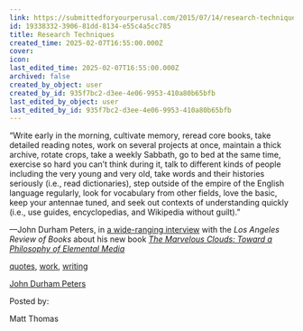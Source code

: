```yaml
---
link: https://submittedforyourperusal.com/2015/07/14/research-techniques/
id: 19338332-3906-81dd-8134-e55c4a5cc785
title: Research Techniques
created_time: 2025-02-07T16:55:00.000Z
cover: 
icon: 
last_edited_time: 2025-02-07T16:55:00.000Z
archived: false
created_by_object: user
created_by_id: 935f7bc2-d3ee-4e06-9953-410a80b65bfb
last_edited_by_object: user
last_edited_by_id: 935f7bc2-d3ee-4e06-9953-410a80b65bfb
---
```


“Write early in the morning, cultivate memory, reread core books, take detailed reading notes, work on several projects at once, maintain a thick archive, rotate crops, take a weekly Sabbath, go to bed at the same time, exercise so hard you can’t think during it, talk to different kinds of people including the very young and very old, take words and their histories seriously (i.e., read dictionaries), step outside of the empire of the English language regularly, look for vocabulary from other fields, love the basic, keep your antennae tuned, and seek out contexts of understanding quickly (i.e., use guides, encyclopedias, and Wikipedia without guilt).”

—John Durham Peters, in [a wide-ranging interview](http://lareviewofbooks.org/interview/the-anthropoid-condition-an-interview-with-john-durham-peters/) with the *Los Angeles Review of Books* about his new book *[The Marvelous Clouds: Toward a Philosophy of Elemental Media](http://amzn.to/1V3n11C)*

[quotes](https://submittedforyourperusal.com/category/quotes/), [work](https://submittedforyourperusal.com/category/work/), [writing](https://submittedforyourperusal.com/category/writing/)

[John Durham Peters](https://submittedforyourperusal.com/tag/john-durham-peters/)

Posted by:

Matt Thomas


